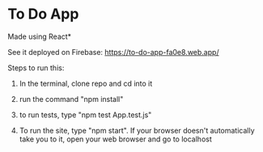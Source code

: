 # To Do App

Made using React*

See it deployed on Firebase: https://to-do-app-fa0e8.web.app/ 



Steps to run this:

1. In the terminal, clone repo and cd into it

2. run the command "npm install"

3. to run tests, type "npm test App.test.js"

4. To run the site, type "npm start". If your browser doesn't automatically take you to it, open your web browser and go to localhost
